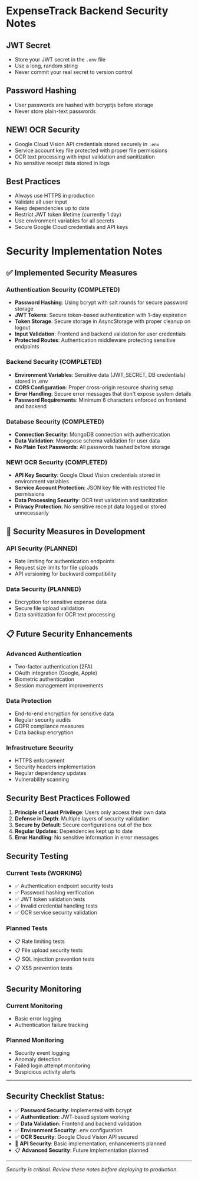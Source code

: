 # ExpenseTrack Backend Security Notes

## JWT Secret
- Store your JWT secret in the `.env` file
- Use a long, random string
- Never commit your real secret to version control

## Password Hashing
- User passwords are hashed with bcryptjs before storage
- Never store plain-text passwords

## **NEW!** OCR Security
- Google Cloud Vision API credentials stored securely in `.env`
- Service account key file protected with proper file permissions
- OCR text processing with input validation and sanitization
- No sensitive receipt data stored in logs

## Best Practices
- Always use HTTPS in production
- Validate all user input
- Keep dependencies up to date
- Restrict JWT token lifetime (currently 1 day)
- Use environment variables for all secrets
- Secure Google Cloud credentials and API keys

# Security Implementation Notes

## ✅ Implemented Security Measures

### Authentication Security (COMPLETED)
- **Password Hashing**: Using bcrypt with salt rounds for secure password storage
- **JWT Tokens**: Secure token-based authentication with 1-day expiration
- **Token Storage**: Secure storage in AsyncStorage with proper cleanup on logout
- **Input Validation**: Frontend and backend validation for user credentials
- **Protected Routes**: Authentication middleware protecting sensitive endpoints

### Backend Security (COMPLETED)
- **Environment Variables**: Sensitive data (JWT_SECRET, DB credentials) stored in .env
- **CORS Configuration**: Proper cross-origin resource sharing setup
- **Error Handling**: Secure error messages that don't expose system details
- **Password Requirements**: Minimum 6 characters enforced on frontend and backend

### Database Security (COMPLETED)
- **Connection Security**: MongoDB connection with authentication
- **Data Validation**: Mongoose schema validation for user data
- **No Plain Text Passwords**: All passwords hashed before storage

### **NEW!** OCR Security (COMPLETED)
- **API Key Security**: Google Cloud Vision credentials stored in environment variables
- **Service Account Protection**: JSON key file with restricted file permissions
- **Data Processing Security**: OCR text validation and sanitization
- **Privacy Protection**: No sensitive receipt data logged or stored unnecessarily

## 🚧 Security Measures in Development

### API Security (PLANNED)
- Rate limiting for authentication endpoints
- Request size limits for file uploads
- API versioning for backward compatibility

### Data Security (PLANNED)
- Encryption for sensitive expense data
- Secure file upload validation
- Data sanitization for OCR text processing

## 📋 Future Security Enhancements

### Advanced Authentication
- Two-factor authentication (2FA)
- OAuth integration (Google, Apple)
- Biometric authentication
- Session management improvements

### Data Protection
- End-to-end encryption for sensitive data
- Regular security audits
- GDPR compliance measures
- Data backup encryption

### Infrastructure Security
- HTTPS enforcement
- Security headers implementation
- Regular dependency updates
- Vulnerability scanning

## Security Best Practices Followed

1. **Principle of Least Privilege**: Users only access their own data
2. **Defense in Depth**: Multiple layers of security validation
3. **Secure by Default**: Secure configurations out of the box
4. **Regular Updates**: Dependencies kept up to date
5. **Error Handling**: No sensitive information in error messages

## Security Testing

### Current Tests (WORKING)
- ✅ Authentication endpoint security tests
- ✅ Password hashing verification
- ✅ JWT token validation tests
- ✅ Invalid credential handling tests
- ✅ OCR service security validation

### Planned Tests
- 📋 Rate limiting tests
- 📋 File upload security tests
- 📋 SQL injection prevention tests
- 📋 XSS prevention tests

## Security Monitoring

### Current Monitoring
- Basic error logging
- Authentication failure tracking

### Planned Monitoring
- Security event logging
- Anomaly detection
- Failed login attempt monitoring
- Suspicious activity alerts

---

## Security Checklist Status:
- ✅ **Password Security**: Implemented with bcrypt
- ✅ **Authentication**: JWT-based system working
- ✅ **Data Validation**: Frontend and backend validation
- ✅ **Environment Security**: .env configuration
- ✅ **OCR Security**: Google Cloud Vision API secured
- 🚧 **API Security**: Basic implementation, enhancements planned
- 📋 **Advanced Security**: Future implementation planned

---
*Security is critical. Review these notes before deploying to production.* 